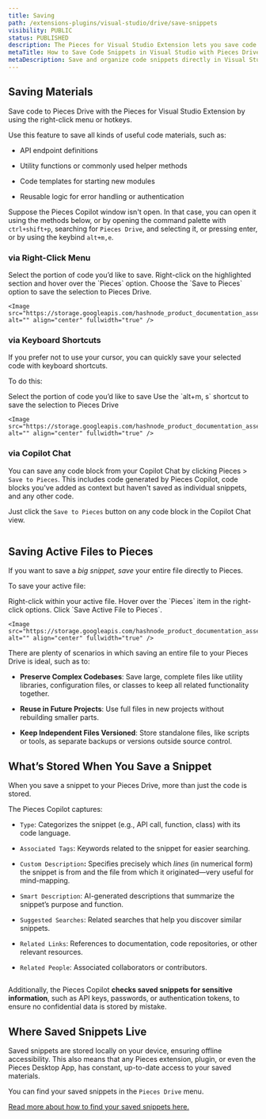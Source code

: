 ```yaml
---
title: Saving
path: /extensions-plugins/visual-studio/drive/save-snippets
visibility: PUBLIC
status: PUBLISHED
description: The Pieces for Visual Studio Extension lets you save code snippets in multiple ways, keeping your most useful code easily accessible.
metaTitle: How to Save Code Snippets in Visual Studio with Pieces Drive
metaDescription: Save and organize code snippets directly in Visual Studio with Pieces Drive, ensuring quick access to important code.
---
```


## Saving Materials

Save code to Pieces Drive with the Pieces for Visual Studio Extension by using the right-click menu or hotkeys.

Use this feature to save all kinds of useful code materials, such as:

* API endpoint definitions

* Utility functions or commonly used helper methods

* Code templates for starting new modules

* Reusable logic for error handling or authentication

Suppose the Pieces Copilot window isn't open. In that case, you can open it using the methods below, or by opening the command palette with `ctrl+shift+p`, searching for `Pieces Drive`, and selecting it, or pressing enter, or by using the keybind `alt+m,e`.

### via Right-Click Menu

<Steps>
  <Step title="Highlight Selection">
    Select the portion of code you’d like to save.
  </Step>

  <Step title="Right-Click">
    Right-click on the highlighted section and hover over the `Pieces` option.
  </Step>

  <Step title="Select Save to Pieces">
    Choose the `Save to Pieces` option to save the selection to Pieces Drive.

    <Image src="https://storage.googleapis.com/hashnode_product_documentation_assets/visual_studio_extension_assets/visual_studio_extension_MAIN/material_management_redo.png" alt="" align="center" fullwidth="true" />
  </Step>
</Steps>

### via Keyboard Shortcuts

If you prefer not to use your cursor, you can quickly save your selected code with keyboard shortcuts.

To do this:

<Steps>
  <Step title="Highlight Selection">
    Select the portion of code you’d like to save
  </Step>

  <Step title="Use Shortcut">
    Use the `alt+m, s` shortcut to save the selection to Pieces Drive

    <Image src="https://storage.googleapis.com/hashnode_product_documentation_assets/visual_studio_extension_assets/using_snippets/saving_snippets/saving_snippet_keybind.gif" alt="" align="center" fullwidth="true" />
  </Step>
</Steps>

### via Copilot Chat

You can save any code block from your Copilot Chat by clicking Pieces > `Save to Pieces`. This includes code generated by Pieces Copilot, code blocks you've added as context but haven't saved as individual snippets, and any other code.

Just click the `Save to Pieces` button on any code block in the Copilot Chat view.

<Image src="https://storage.googleapis.com/hashnode_product_documentation_assets/visual_studio_extension_assets/using_snippets/saving_snippets/hoverig_over_pieces_save_copilot.png" alt="" align="center" fullwidth="true" />

## Saving Active Files to Pieces

If you want to save a *big snippet, save* your entire file directly to Pieces.

To save your active file:

<Steps>
  <Step title="Right-Click">
    Right-click within your active file.
  </Step>

  <Step title="Locate the Pieces Section">
    Hover over the `Pieces` item in the right-click options.
  </Step>

  <Step title="Save Active File to Pieces">
    Click `Save Active File to Pieces`.

    <Image src="https://storage.googleapis.com/hashnode_product_documentation_assets/visual_studio_extension_assets/using_snippets/using_snippets_MAIN/save_active_file_to_pieces.png" alt="" align="center" fullwidth="true" />
  </Step>
</Steps>

There are plenty of scenarios in which saving an entire file to your Pieces Drive is ideal, such as to:

* **Preserve Complex Codebases**: Save large, complete files like utility libraries, configuration files, or classes to keep all related functionality together.

* **Reuse in Future Projects**: Use full files in new projects without rebuilding smaller parts.

* **Keep Independent Files Versioned**: Store standalone files, like scripts or tools, as separate backups or versions outside source control.

## What’s Stored When You Save a Snippet

When you save a snippet to your Pieces Drive, more than just the code is stored.

The Pieces Copilot captures:

* `Type`: Categorizes the snippet (e.g., API call, function, class) with its code language.

* `Associated Tags`: Keywords related to the snippet for easier searching.

* `Custom Description`**:** Specifies precisely which *lines* (in numerical form) the snippet is from and the file from which it originated—very useful for mind-mapping.

* `Smart Description`: AI-generated descriptions that summarize the snippet’s purpose and function.

* `Suggested Searches`: Related searches that help you discover similar snippets.

* `Related Links`: References to documentation, code repositories, or other relevant resources.

* `Related People`: Associated collaborators or contributors.

<Image src="https://storage.googleapis.com/hashnode_product_documentation_assets/visual_studio_extension_assets/using_snippets/using_snippets_MAIN/opened_markdown_snippet.png" alt="" align="center" fullwidth="true" />

Additionally, the Pieces Copilot **checks saved snippets for sensitive information**, such as API keys, passwords, or authentication tokens, to ensure no confidential data is stored by mistake.

## Where Saved Snippets Live

Saved snippets are stored locally on your device, ensuring offline accessibility. This also means that any Pieces extension, plugin, or even the Pieces Desktop App, has constant, up-to-date access to your saved materials.

You can find your saved snippets in the `Pieces Drive` menu.

[Read more about how to find your saved snippets here.](/products/extensions-plugins/visual-studio/drive/search-reuse#finding-saved-snippets)